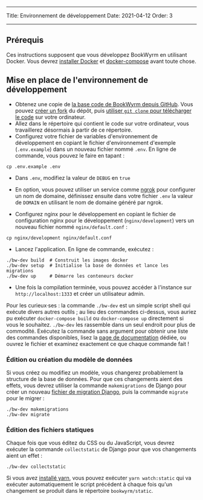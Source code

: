 - - -
Title: Environnement de développement Date: 2021-04-12 Order: 3
- - -

## Prérequis

Ces instructions supposent que vous développez BookWyrm en utilisant Docker. Vous devrez [installer Docker](https://docs.docker.com/engine/install/) et [docker-compose](https://docs.docker.com/compose/install/) avant toute chose.

## Mise en place de l'environnement de développement

- Obtenez une copie de [la base code de BookWyrm depuis GitHub](https://github.com/bookwyrm-social/bookwyrm). Vous pouvez [créer un fork](https://docs.github.com/en/get-started/quickstart/fork-a-repo) du dépôt, puis [utiliser `git clone` pour télécharger le code](https://docs.github.com/en/github/creating-cloning-and-archiving-repositories/cloning-a-repository-from-github/cloning-a-repository) sur votre ordinateur.
- Allez dans le répertoire qui contient le code sur votre ordinateur, vous travaillerez désormais à partir de ce répertoire.
- Configurez votre fichier de variables d'environnement de développement en copiant le fichier d'environnement d'exemple (`.env.example`) dans un nouveau fichier nommé `.env`. En ligne de commande, vous pouvez le faire en tapant :
``` { .sh }
cp .env.example .env
```
- Dans `.env`, modifiez la valeur de `DEBUG` en `true`
- En option, vous pouvez utiliser un service comme [ngrok](https://ngrok.com/) pour configurer un nom de domaine, définissez ensuite dans votre fichier `.env` la valeur de `DOMAIN` en utilisant le nom de domaine généré par ngrok.

- Configurez nginx pour le développement en copiant le fichier de configuration nginx pour le développement (`nginx/development`) vers un nouveau fichier nommé `nginx/default.conf` :
``` { .sh }
cp nginx/development nginx/default.conf
```

- Lancez l'application. En ligne de commande, exécutez :
``` { .sh }
./bw-dev build  # Construit les images docker
./bw-dev setup  # Initialise la base de données et lance les migrations
./bw-dev up     # Démarre les conteneurs docker
```
- Une fois la compilation terminée, vous pouvez accéder à l'instance sur `http://localhost:1333` et créer un utilisateur admin.

Pour les curieux·ses : la commande `./bw-dev` est un simple script shell qui exécute divers autres outils ; au lieu des commandes ci-dessus, vous auriez pu exécuter `docker-compose build` ou `docker-compose up` directement si vous le souhaitez. `./bw-dev` les rassemble dans un seul endroit pour plus de commodité. Exécutez la commande sans argument pour obtenir une liste des commandes disponibles, lisez la [page de documentation](/command-line-tool.html) dédiée, ou ouvrez le fichier et examinez exactement ce que chaque commande fait !

### Édition ou création du modèle de données

Si vous créez ou modifiez un modèle, vous changerez probablement la structure de la base de données. Pour que ces changements aient des effets, vous devrez utiliser la commande `makemigrations` de Django pour créer un nouveau [fichier de migration Django](https://docs.djangoproject.com/en/3.2/topics/migrations), puis la commande `migrate` pour le migrer :

``` { .sh }
./bw-dev makemigrations
./bw-dev migrate
```

### Édition des fichiers statiques
Chaque fois que vous éditez du CSS ou du JavaScript, vous devrez exécuter la commande `collectstatic` de Django pour que vos changements aient un effet :
``` { .sh }
./bw-dev collectstatic
```

Si vous avez [installé yarn](https://yarnpkg.com/getting-started/install), vous pouvez exécuter `yarn watch:static` qui va exécuter automatiquement le script précédent à chaque fois qu'un changement se produit dans le répertoire `bookwyrm/static`.

